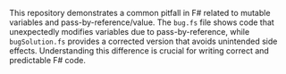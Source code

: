 This repository demonstrates a common pitfall in F# related to mutable variables and pass-by-reference/value.  The `bug.fs` file shows code that unexpectedly modifies variables due to pass-by-reference, while `bugSolution.fs` provides a corrected version that avoids unintended side effects.  Understanding this difference is crucial for writing correct and predictable F# code.